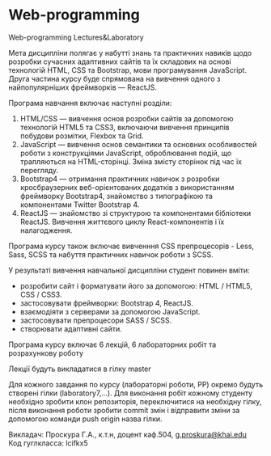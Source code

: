 # Web-programming
Web-programming Lectures&amp;Laboratory

<p>Мета дисципліни полягає у набутті знань та практичних навиків 
щодо розробки сучасних адаптивних сайтів та їх складових на основі 
технологій HTML, CSS та Bootstrap, мови програмування JavaScript. 
Друга частина курсу буде спрямована на вивчення одного з 
найпопулярніших фреймворків — ReactJS.</p>
<p>Програма навчання включає наступні розділи:</p>
<ol>
    <li>HTML/CSS — вивчення основ розробки сайтів за допомогою технологій HTML5 та CSS3, включаючи вивчення принципів побудови розмітки, Flexbox та Grid.</li>
    <li>JavaScript — вивчення основ семантики та основних особливостей роботи з конструкціями JavaScript, оброблювання подій, що трапляються на HTML-сторінці. Зміна змісту сторінок під час їх перегляду.</li>
    <li>Bootstrap4 — отримання практичних навичок з розробки кросбраузерних веб-орієнтованих додатків з використанням фреймворку Bootstrap4, знайомство з типографікою та компонентами Twitter Bootstrap 4.</li>
    <li>ReactJS — знайомство зі структурою та компонентами бібліотеки ReactJS. Вивчення життєвого циклу React-компонентів і їх налагодження.</li>
 </ol>
<p>Програма курсу також включає вивченння CSS препроцесорів - Less, Sass, SCSS та набуття практичних навичок роботи з SCSS.</p>
 
<p>У результаті вивчення навчальної дисципліни студент повинен вміти:</p>
<ul>
    <li>розробити сайт і форматувати його за допомогою: HTML / HTML5, CSS / CSS3.</li>
    <li>застосовувати фреймворки: Bootstrap 4, ReactJS.</li>
    <li>взаємодіяти з серверами за допомогою JavaScript.</li>
    <li>застосовувати препроцесори SASS / SCSS.</li>
    <li>створювати адаптивні сайти.</li>
</ul>
<p>Програма курсу включає 6 лекцій, 6 лабораторних робіт та розрахункову роботу</p>
<p>Лекції будуть викладатися в гілку master</p>
<p>Для кожного завдання по курсу (лабораторні роботи, РР) окремо будуть створені
гілки (laboratory7,...). Для виконання робіт кожному студенту необхідно зробити
клон репозиторія, переключитися на необхідну гілку, після виконання роботи зробити
commit змін і відправити зміни за допомогою команди push origin назва гілки.</p>


Викладач: Проскура Г.А., к.т.н, доцент каф.504, g.proskura@khai.edu<br>
Код гуглкласса: lcifkx5

